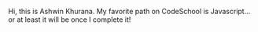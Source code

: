 Hi, this is Ashwin Khurana.
My favorite path on CodeSchool is Javascript... or at least it will be once I complete it!
